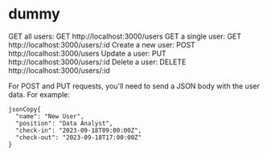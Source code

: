 # dummy

GET all users: GET http://localhost:3000/users
GET a single user: GET http://localhost:3000/users/:id
Create a new user: POST http://localhost:3000/users
Update a user: PUT http://localhost:3000/users/:id
Delete a user: DELETE http://localhost:3000/users/:id


For POST and PUT requests, you'll need to send a JSON body with the user data. For example:
```
jsonCopy{
  "name": "New User",
  "position": "Data Analyst",
  "check-in": "2023-09-18T09:00:00Z",
  "check-out": "2023-09-18T17:00:00Z"
}
```
